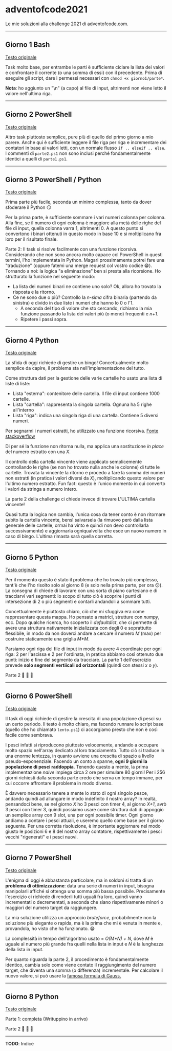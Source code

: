 # adventofcode2021
Le mie soluzioni alla challenge 2021 di adventofcode.com.

---

## Giorno 1 Bash
[Testo originale](https://adventofcode.com/2021/day/1)

Task molto base, per entrambe le parti è sufficiente ciclare la lista dei valori e confrontare il corrente (o una somma di essi) con il precedente. Prima di eseguire gli script, dare i permessi necessari con `chmod +x giorno1/parte*`.

**Nota**: ho aggiunto un "\n" (a capo) al file di input, altrimenti non viene letto il valore nell'ultima riga.

---

## Giorno 2 PowerShell
[Testo originale](https://adventofcode.com/2021/day/2)

Altro task piuttosto semplice, pure più di quello del primo giorno a mio parere. Anche qui è sufficiente leggere il file riga per riga e incrementare dei contatori in base ai valori letti, con un normale flusso `if .. elseif .. else`. I commenti di `parte2.ps1` non sono inclusi perché fondamentalmente identici a quelli di `parte1.ps1`.

---

## Giorno 3 PowerShell / Python
[Testo originale](https://adventofcode.com/2021/day/3)

Prima parte più facile, seconda un minimo complessa, tanto da dover sfoderare il Python :smirk:

Per la prima parte, è sufficiente sommare i vari numeri colonna per colonna. Alla fine, se il numero di ogni colonna è maggiore alla metà delle righe del file di input, quella colonna varra 1, altrimenti 0. A questo punto si convertono i binari ottenuti in questo modo in base 10 e si moltiplicano fra loro per il risultato finale.

Parte 2: Il task si risolve facilmente con una funzione ricorsiva. Considerando che non sono ancora molto capace col PowerShell in questi termini, l'ho implementata in Python. Magari prossimamente potrei fare una "traduzione" (oppure fatemi una merge request col vostro codice :grin:).
Tornando a noi: la logica "a eliminazione" ben si presta alla ricorsione. Ho strutturato la funzione nel seguente modo:
- La lista dei numeri binari ne contiene uno solo? Ok, allora ho trovato la risposta e la ritorno.
- Ce ne sono due o più? Controllo la *n-sima* cifra binaria (partendo da sinistra) e divido in due liste i numeri che hanno lo 0 o l'1.
    - A seconda del tipo di valore che sto cercando, richiamo la mia funzione passando la lista dei valori più (o meno) frequenti e *n+1*.
    - Ripetere i passi sopra.
---

## Giorno 4 Python
[Testo originale](https://adventofcode.com/2021/day/3)

La sfida di oggi richiede di gestire un bingo! Concettualmente molto semplice da capire, il problema sta nell'implementazione del tutto.

Come struttura dati per la gestione delle varie cartelle ho usato una lista di liste di liste:
- Lista "esterna": contenitore delle cartella. Il file di input contiene 1000 cartelle.
- Lista "cartella": rappresenta la singola cartella. Ognuna ha 5 righe all'interno
- Lista "riga": indica una singola riga di una cartella. Contiene 5 diversi numeri.

Per segnarmi i numeri estratti, ho utilizzato una funzione ricorsiva. [Fonte stackoverflow](https://stackoverflow.com/a/24516475/9851915)

Di per sé la funzione non ritorna nulla, ma applica una sostituzione *in place* del numero estratto con una *X*.

Il controllo della cartella vincente viene applicato semplicemente controllando le righe (se non ho trovato nulla anche le colonne) di tutte le cartelle. Trovata la vincente la ritorno e procedo a fare la somma dei numeri non estratti (in pratica i valori diversi da *X*), moltiplicando questo valore per l'ultimo numero estratto. Fun fact: questo è l'unico momento in cui converto i valori da stringa a numero intero.

La parte 2 della challenge ci chiede invece di trovare L'ULTIMA cartella vincente!

Quasi tutta la logica non cambia, l'unica cosa da tener conto è non ritornare subito la cartella vincente, bensì salvarsela (la rimuovo però dalla lista generale delle cartelle, ormai ha vinto e quindi non devo controllarla successivamente) e aggiornarla ogniqualvolta che esce un nuovo numero in caso di bingo. L'ultima rimasta sarà quella corretta.

---

## Giorno 5 Python
[Testo originale](https://adventofcode.com/2021/day/5)

Per il momento questo è stato il problema che ho trovato più complesso, tant'è che l'ho risolto solo al giorno 8 (e solo nella prima parte, per ora :confused:). La consegna di chiede di lavorare con una sorta di piano cartesiano e di tracciarvi vari segmenti: lo scopo di tutto ciò è scoprire i punti di intersezione di 2 o più segmenti e contarli andandoli a sommare tutti.

Concettualmente è piuttosto chiaro, ciò che mi sfuggiva era come rappresentare questa mappa. Ho pensato a matrici, strutture con *numpy*, ecc. Dopo qualche ricerca, ho scoperto il *defaultdict*, che ci permette di avere una struttura nativamente inizializzata con degli 0 e soprattutto flessibile, in modo da non doverci andare a cercare il numero *M* (max) per costruire staticamente una griglia *M\*M*.

Parsiamo ogni riga del file di input in modo da avere 4 coordinate per ogni riga: 2 per l'ascissa e 2 per l'ordinata, in pratica abbiamo così ottenuto due punti: inizio e fine del segmento da tracciare. La parte 1 dell'esercizio prevede **solo segmenti vertiicali od orizzontali** (quindi con stessi *x* o *y*).

Parte 2 :construction_worker: :construction_worker: :construction_worker:

---

## Giorno 6 PowerShell
[Testo originale](https://adventofcode.com/2021/day/6)

Il task di oggi richiede di gestire la crescita di una popolazione di pesci su un certo periodo. Il testo è molto chiaro, ma facendo runnare lo script base (quello che ho chiamato `lento.ps1`) ci accorgiamo presto che non è così facile come sembrava.

I pesci infatti si riproducono piuttosto velocemente, andando a occupare molto spazio nell'array dedicato al loro tracciamento. Tutto ciò si traduce in una enorme lentezza, in quanto avviene una crescita di spazio a livello pseudo-esponenziale. Facendo un conto a spanne, **ogni 9 giorni la popolazione di pesci raddoppia**. Tenendo questo a mente, la prima implementazione *naive* impiega circa 2 ore per simulare 80 giorni! Per i 256 giorni richiesti dalla seconda parte credo che serva un tempo immane, per cui occorre affrontare il problema in modo diverso.

È davvero necessario tenere a mente lo stato di ogni singolo pesce, andando quindi ad allungare in modo indefinito il nostro array? In realtà, pensandoci bene, se nel giorno *X* ho 3 pesci con timer 4, al giorno *X+1*, avrò 3 pesci con timer 3, quindi possiamo usare come struttura dati di appoggio un semplice array con 9 slot, una per ogni possibile timer. Ogni giorno andiamo a contare i pesci attuali, e useremo quello come base per il giorno seguente. Per una corretta risoluzione, è importante aggiornare nel modo giusto le posizioni 6 e 8 del nostro array contatore, rispettivamente i pesci vecchi "rigenerati" e i pesci nuovi.

---

## Giorno 7 PowerShell
[Testo originale](https://adventofcode.com/2021/day/7)

L'enigma di oggi è abbastanza particolare, ma in soldoni si tratta di un **problema di ottimizzazione**: data una serie di numeri in input, bisogna manipolarli affiché si ottenga una somma più bassa possibile. Precisamente l'esercizio ci richiede di renderli tutti uguali fra loro, quindi vanno incrementati o decrementati, a seconda che siano rispettivamente minori o maggiori del numero target da raggiungere.

La mia soluzione utilizza un approccio *bruteforce*, probabilmente non la soluzione più elegante o rapida, ma è la prima che mi è venuta in mente e, provandola, ho visto che ha funzionato. :grin:

La complessità in tempo dell'algoritmo usato = *O(M\*N) + N*, dove *M* è uguale al numero più grande fra quelli nella lista in input e *N* è la lunghezza della lista in input.

Per quanto riguarda la parte 2, il procedimento è fondamentalmente identico, cambia solo come viene contato il raggiungimento del numero target, che diventa una somma (o differenza) incrementale. Per calcolare il nuovo valore, si può usare la [famosa formula di Gauss.](https://it.wikipedia.org/wiki/1_%2B_2_%2B_3_%2B_4_%2B_%C2%B7_%C2%B7_%C2%B7)

---

## Giorno 8 Python
[Testo originale](https://adventofcode.com/2021/day/8)

Parte 1: completa (Writuppino in arrivo)

Parte 2 :construction_worker: :construction_worker: :construction_worker:

---

**TODO**: Indice